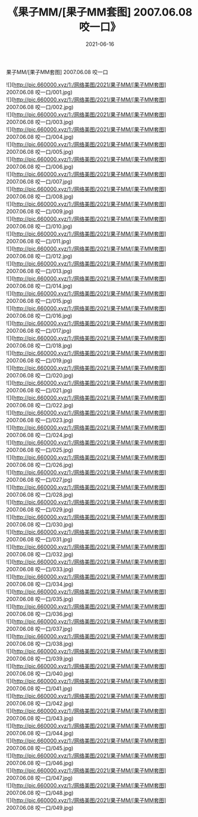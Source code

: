 ﻿---
layout: post
title:  《果子MM/[果子MM套图] 2007.06.08 咬一口》
date:   2021-06-16
img: http://pic.660000.xyz/1:/网络美图/2021/果子MM/[果子MM套图] 2007.06.08 咬一口/000.jpg
categories: [美女, 清纯, 唯美]
---

果子MM/[果子MM套图] 2007.06.08 咬一口

 ![](http://pic.660000.xyz/1:/网络美图/2021/果子MM/[果子MM套图] 2007.06.08 咬一口/001.jpg) <br>![](http://pic.660000.xyz/1:/网络美图/2021/果子MM/[果子MM套图] 2007.06.08 咬一口/002.jpg) <br>![](http://pic.660000.xyz/1:/网络美图/2021/果子MM/[果子MM套图] 2007.06.08 咬一口/003.jpg) <br>![](http://pic.660000.xyz/1:/网络美图/2021/果子MM/[果子MM套图] 2007.06.08 咬一口/004.jpg) <br>![](http://pic.660000.xyz/1:/网络美图/2021/果子MM/[果子MM套图] 2007.06.08 咬一口/005.jpg) <br>![](http://pic.660000.xyz/1:/网络美图/2021/果子MM/[果子MM套图] 2007.06.08 咬一口/006.jpg) <br>![](http://pic.660000.xyz/1:/网络美图/2021/果子MM/[果子MM套图] 2007.06.08 咬一口/007.jpg) <br>![](http://pic.660000.xyz/1:/网络美图/2021/果子MM/[果子MM套图] 2007.06.08 咬一口/008.jpg) <br>![](http://pic.660000.xyz/1:/网络美图/2021/果子MM/[果子MM套图] 2007.06.08 咬一口/009.jpg) <br>![](http://pic.660000.xyz/1:/网络美图/2021/果子MM/[果子MM套图] 2007.06.08 咬一口/010.jpg) <br>![](http://pic.660000.xyz/1:/网络美图/2021/果子MM/[果子MM套图] 2007.06.08 咬一口/011.jpg) <br>![](http://pic.660000.xyz/1:/网络美图/2021/果子MM/[果子MM套图] 2007.06.08 咬一口/012.jpg) <br>![](http://pic.660000.xyz/1:/网络美图/2021/果子MM/[果子MM套图] 2007.06.08 咬一口/013.jpg) <br>![](http://pic.660000.xyz/1:/网络美图/2021/果子MM/[果子MM套图] 2007.06.08 咬一口/014.jpg) <br>![](http://pic.660000.xyz/1:/网络美图/2021/果子MM/[果子MM套图] 2007.06.08 咬一口/015.jpg) <br>![](http://pic.660000.xyz/1:/网络美图/2021/果子MM/[果子MM套图] 2007.06.08 咬一口/016.jpg) <br>![](http://pic.660000.xyz/1:/网络美图/2021/果子MM/[果子MM套图] 2007.06.08 咬一口/017.jpg) <br>![](http://pic.660000.xyz/1:/网络美图/2021/果子MM/[果子MM套图] 2007.06.08 咬一口/018.jpg) <br>![](http://pic.660000.xyz/1:/网络美图/2021/果子MM/[果子MM套图] 2007.06.08 咬一口/019.jpg) <br>![](http://pic.660000.xyz/1:/网络美图/2021/果子MM/[果子MM套图] 2007.06.08 咬一口/020.jpg) <br>![](http://pic.660000.xyz/1:/网络美图/2021/果子MM/[果子MM套图] 2007.06.08 咬一口/021.jpg) <br>![](http://pic.660000.xyz/1:/网络美图/2021/果子MM/[果子MM套图] 2007.06.08 咬一口/022.jpg) <br>![](http://pic.660000.xyz/1:/网络美图/2021/果子MM/[果子MM套图] 2007.06.08 咬一口/023.jpg) <br>![](http://pic.660000.xyz/1:/网络美图/2021/果子MM/[果子MM套图] 2007.06.08 咬一口/024.jpg) <br>![](http://pic.660000.xyz/1:/网络美图/2021/果子MM/[果子MM套图] 2007.06.08 咬一口/025.jpg) <br>![](http://pic.660000.xyz/1:/网络美图/2021/果子MM/[果子MM套图] 2007.06.08 咬一口/026.jpg) <br>![](http://pic.660000.xyz/1:/网络美图/2021/果子MM/[果子MM套图] 2007.06.08 咬一口/027.jpg) <br>![](http://pic.660000.xyz/1:/网络美图/2021/果子MM/[果子MM套图] 2007.06.08 咬一口/028.jpg) <br>![](http://pic.660000.xyz/1:/网络美图/2021/果子MM/[果子MM套图] 2007.06.08 咬一口/029.jpg) <br>![](http://pic.660000.xyz/1:/网络美图/2021/果子MM/[果子MM套图] 2007.06.08 咬一口/030.jpg) <br>![](http://pic.660000.xyz/1:/网络美图/2021/果子MM/[果子MM套图] 2007.06.08 咬一口/031.jpg) <br>![](http://pic.660000.xyz/1:/网络美图/2021/果子MM/[果子MM套图] 2007.06.08 咬一口/032.jpg) <br>![](http://pic.660000.xyz/1:/网络美图/2021/果子MM/[果子MM套图] 2007.06.08 咬一口/033.jpg) <br>![](http://pic.660000.xyz/1:/网络美图/2021/果子MM/[果子MM套图] 2007.06.08 咬一口/034.jpg) <br>![](http://pic.660000.xyz/1:/网络美图/2021/果子MM/[果子MM套图] 2007.06.08 咬一口/035.jpg) <br>![](http://pic.660000.xyz/1:/网络美图/2021/果子MM/[果子MM套图] 2007.06.08 咬一口/036.jpg) <br>![](http://pic.660000.xyz/1:/网络美图/2021/果子MM/[果子MM套图] 2007.06.08 咬一口/037.jpg) <br>![](http://pic.660000.xyz/1:/网络美图/2021/果子MM/[果子MM套图] 2007.06.08 咬一口/038.jpg) <br>![](http://pic.660000.xyz/1:/网络美图/2021/果子MM/[果子MM套图] 2007.06.08 咬一口/039.jpg) <br>![](http://pic.660000.xyz/1:/网络美图/2021/果子MM/[果子MM套图] 2007.06.08 咬一口/040.jpg) <br>![](http://pic.660000.xyz/1:/网络美图/2021/果子MM/[果子MM套图] 2007.06.08 咬一口/041.jpg) <br>![](http://pic.660000.xyz/1:/网络美图/2021/果子MM/[果子MM套图] 2007.06.08 咬一口/042.jpg) <br>![](http://pic.660000.xyz/1:/网络美图/2021/果子MM/[果子MM套图] 2007.06.08 咬一口/043.jpg) <br>![](http://pic.660000.xyz/1:/网络美图/2021/果子MM/[果子MM套图] 2007.06.08 咬一口/044.jpg) <br>![](http://pic.660000.xyz/1:/网络美图/2021/果子MM/[果子MM套图] 2007.06.08 咬一口/045.jpg) <br>![](http://pic.660000.xyz/1:/网络美图/2021/果子MM/[果子MM套图] 2007.06.08 咬一口/046.jpg) <br>![](http://pic.660000.xyz/1:/网络美图/2021/果子MM/[果子MM套图] 2007.06.08 咬一口/047.jpg) <br>![](http://pic.660000.xyz/1:/网络美图/2021/果子MM/[果子MM套图] 2007.06.08 咬一口/048.jpg) <br>![](http://pic.660000.xyz/1:/网络美图/2021/果子MM/[果子MM套图] 2007.06.08 咬一口/049.jpg) <br>
